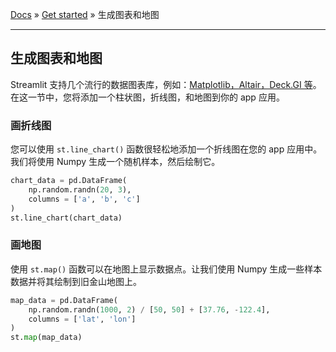 [Docs](../README.md) » [Get started](../Get%20started) » 生成图表和地图

---

## 生成图表和地图

Streamlit 支持几个流行的数据图表库，例如：[Matplotlib，Altair，Deck.GI 等](https://docs.streamlit.io/api.html#display-charts)。在这一节中，您将添加一个柱状图，折线图，和地图到你的 app 应用。

### 画折线图

您可以使用 `st.line_chart()` 函数很轻松地添加一个折线图在您的 app 应用中。我们将使用 Numpy 生成一个随机样本，然后绘制它。

```python
chart_data = pd.DataFrame(
    np.random.randn(20, 3),
    columns = ['a', 'b', 'c']
)
st.line_chart(chart_data)
```

### 画地图

使用 `st.map()` 函数可以在地图上显示数据点。让我们使用 Numpy 生成一些样本数据并将其绘制到旧金山地图上。

```python
map_data = pd.DataFrame(
    np.random.randn(1000, 2) / [50, 50] + [37.76, -122.4],
    columns = ['lat', 'lon']
)
st.map(map_data)
```
